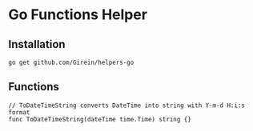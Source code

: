 # Go Functions Helper

## Installation
`go get github.com/Girein/helpers-go`

## Functions
```
// ToDateTimeString converts DateTime into string with Y-m-d H:i:s format
func ToDateTimeString(dateTime time.Time) string {}
```